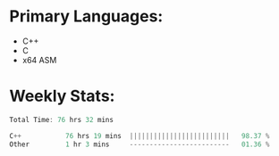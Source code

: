 # Primary Languages:
- C++
- C
- x64 ASM

# Weekly Stats:
<!--START_SECTION:waka-->

```C++
Total Time: 76 hrs 32 mins

C++           76 hrs 19 mins  |||||||||||||||||||||||||   98.37 %
Other         1 hr 3 mins     -------------------------   01.36 %
```

<!--END_SECTION:waka-->


